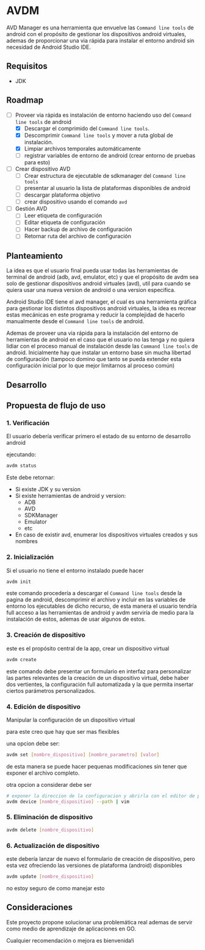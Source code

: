# AVDM

AVD Manager es una herramienta que envuelve las `Command line tools` de android con el propósito de gestionar los dispositivos android virtuales, ademas de proporcionar una via rápida para instalar el entorno android sin necesidad de Android Studio IDE.

## Requisitos

- JDK

## Roadmap

- [ ] Proveer via rápida es instalación de entorno haciendo uso del `Command line tools` de android
  - [x] Descargar el comprimido del `Command line tools`.
  - [x] Descomprimir `Command line tools` y mover a ruta global de instalación.
  - [x] Limpiar archivos temporales automáticamente
  - [ ] registrar variables de entorno de android (crear entorno de pruebas para esto)
- [ ] Crear dispositivo AVD
  - [ ] Crear estructura de ejecutable de sdkmanager del `Command line tools`
  - [ ] presentar al usuario la lista de plataformas disponibles de android
  - [ ] descargar plataforma objetivo
  - [ ] crear dispositivo usando el comando `avd`
- [ ] Gestión AVD
  - [ ] Leer etiqueta de configuración
  - [ ] Editar etiqueta de configuración
  - [ ] Hacer backup de archivo de configuración
  - [ ] Retornar ruta del archivo de configuración

## Planteamiento

La idea es que el usuario final pueda usar todas las herramientas de terminal de android (adb, avd, emulator, etc) y que el propósito de avdm sea solo de gestionar dispositivos android virtuales (avd), util para cuando se quiera usar una nueva version de android o una version especifica.

Android Studio IDE tiene el avd manager, el cual es una herramienta gráfica para gestionar los distintos dispositivos android virtuales, la idea es recrear estas mecánicas en este programa y reducir la complejidad de hacerlo manualmente desde el `Command line tools` de android.

Ademas de proveer una via rápida para la instalación del entorno de herramientas de android en el caso que el usuario no las tenga y no quiera lidiar con el proceso manual de instalación desde las `Command line tools` de android. Inicialmente hay que instalar un entorno base sin mucha libertad de configuración (tampoco domino que tanto se pueda extender esta configuración inicial por lo que mejor limitarnos al proceso común)

## Desarrollo

## Propuesta de flujo de uso

### 1. Verificación

El usuario debería verificar primero el estado de su entorno de desarrollo android

ejecutando:

```bash
avdm status
```

Este debe retornar:

- Si existe JDK y su version
- Si existe herramientas de android y version:
  - ADB
  - AVD
  - SDKManager
  - Emulator
  - etc
- En caso de existir avd, enumerar los dispositivos virtuales creados y sus nombres

### 2. Inicialización

Si el usuario no tiene el entorno instalado puede hacer

```bash
avdm init
```

este comando procedería a descargar el `Command line tools` desde la pagina de android, descomprimir el archivo y incluir en las variables de entorno los ejecutables de dicho recurso, de esta manera el usuario tendría full acceso a las herramientas de android y avdm serviría de medio para la instalación de estos, ademas de usar algunos de estos.

### 3. Creación de dispositivo

este es el propósito central de la app, crear un dispositivo virtual

```bash
avdm create
```

este comando debe presentar un formulario en interfaz para personalizar las partes relevantes de la creación de un dispositivo virtual, debe haber dos vertientes, la configuración full automatizada y la que permita insertar ciertos parámetros personalizados.

### 4. Edición de dispositivo

Manipular la configuración de un dispositivo virtual

para este creo que hay que ser mas flexibles

una opcion debe ser:

```bash
avdm set [nombre_dispositivo] [nombre_parametro] [valor]
```

de esta manera se puede hacer pequenas modificaciones sin tener que exponer el archivo completo.

otra opcion a considerar debe ser

```bash
# exponer la direccion de la configuracion y abrirla con el editor de preferencia
avdm device [nombre_dispositivo] --path | vim
```

### 5. Eliminación de dispositivo

```bash
avdm delete [nombre_dispositivo]
```

### 6. Actualización de dispositivo

este debería lanzar de nuevo el formulario de creación de dispositivo, pero esta vez ofreciendo las versiones de plataforma (android) disponibles

```bash
avdm update [nombre_dispositivo]
```

no estoy seguro de como manejar esto

## Consideraciones

Este proyecto propone solucionar una problemática real ademas de servir como medio de aprendizaje de aplicaciones en GO.

Cualquier recomendación o mejora es bienvenida!i

